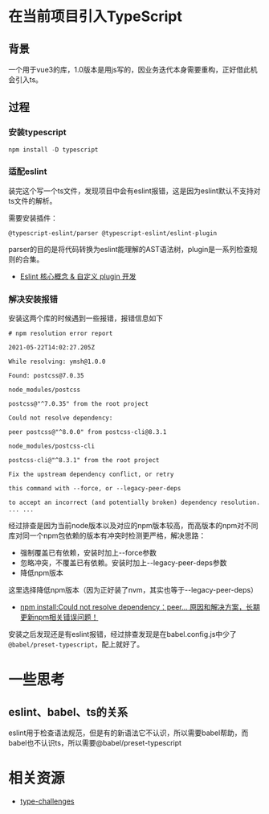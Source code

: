 # 在当前项目引入TypeScript

## 背景
一个用于vue3的库，1.0版本是用js写的，因业务迭代本身需要重构，正好借此机会引入ts。

## 过程

### 安装typescript
```js
npm install -D typescript
```

### 适配eslint
装完这个写一个ts文件，发现项目中会有eslint报错，这是因为eslint默认不支持对ts文件的解析。

需要安装插件：

```
@typescript-eslint/parser @typescript-eslint/eslint-plugin
```

parser的目的是将代码转换为eslint能理解的AST语法树，plugin是一系列检查规则的合集。

- [Eslint 核心概念 & 自定义 plugin 开发](https://zhuanlan.zhihu.com/p/486351487)

### 解决安装报错
安装这两个库的时候遇到一些报错，报错信息如下

```
# npm resolution error report

2021-05-22T14:02:27.205Z

While resolving: ymsh@1.0.0

Found: postcss@7.0.35

node_modules/postcss

postcss@"^7.0.35" from the root project

Could not resolve dependency:

peer postcss@"^8.0.0" from postcss-cli@8.3.1

node_modules/postcss-cli

postcss-cli@"^8.3.1" from the root project

Fix the upstream dependency conflict, or retry

this command with --force, or --legacy-peer-deps

to accept an incorrect (and potentially broken) dependency resolution.
... ...
```
经过排查是因为当前node版本以及对应的npm版本较高，而高版本的npm对不同库对同一个npm包依赖的版本有冲突时检测更严格，解决思路：
- 强制覆盖已有依赖，安装时加上--force参数
- 忽略冲突，不覆盖已有依赖。安装时加上--legacy-peer-deps参数
- 降低npm版本

这里选择降低npm版本（因为正好装了nvm，其实也等于--legacy-peer-deps）

- [npm install:Could not resolve dependency：peer... 原因和解决方案，长期更新npm相关错误问题！](https://blog.51cto.com/u_15328720/4032010)

安装之后发现还是有eslint报错，经过排查发现是在babel.config.js中少了`@babel/preset-typescript`，配上就好了。

# 一些思考

## eslint、babel、ts的关系
eslint用于检查语法规范，但是有的新语法它不认识，所以需要babel帮助，而babel也不认识ts，所以需要@babel/preset-typescript


# 相关资源
- [type-challenges](https://github.com/type-challenges/type-challenges)